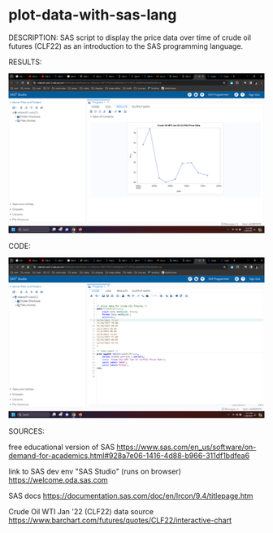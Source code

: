 # plot-data-with-sas-lang

DESCRIPTION: SAS script to display the price data over time of crude oil futures (CLF22) as an introduction to the SAS programming language.

RESULTS:

![results](https://github.com/LukeDickerson19/plot-data-with-sas-lang/blob/master/results/results.png?raw=true "Results")

CODE:

![code](https://github.com/LukeDickerson19/plot-data-with-sas-lang/blob/master/results/code.png?raw=true "Code")

SOURCES:

free educational version of SAS
https://www.sas.com/en_us/software/on-demand-for-academics.html#928a7e06-1416-4d88-b966-311df1bdfea6

link to SAS dev env "SAS Studio" (runs on browser)
https://welcome.oda.sas.com

SAS docs
https://documentation.sas.com/doc/en/lrcon/9.4/titlepage.htm

Crude Oil WTI Jan '22 (CLF22) data source
https://www.barchart.com/futures/quotes/CLF22/interactive-chart

